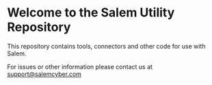 # Welcome to the Salem Utility Repository

This repository contains tools, connectors and other code for use with Salem.

For issues or other information please contact us at support@salemcyber.com
